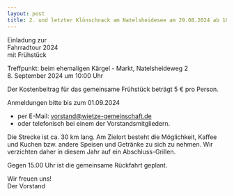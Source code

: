 ```yaml
---
layout: post
title: 2. und letzter Klönschnack am Natelsheidesee am 29.08.2024 ab 18.00 Uhr
---
```

Einladung zur  
Fahrradtour 2024  
mit Frühstück  

Treffpunkt: beim ehemaligen Kärgel - Markt, Natelsheideweg 2  
8. September 2024 um 10:00 Uhr  

Der Kostenbeitrag für das gemeinsame Frühstück beträgt 5 € pro Person.  

Anmeldungen bitte bis zum 01.09.2024  

- per E-Mail: vorstand@wietze-gemeinschaft.de  
- oder telefonisch bei einem der Vorstandsmitgliedern.  

Die Strecke ist ca. 30 km lang. Am Zielort besteht die Möglichkeit, Kaffee und Kuchen bzw. andere Speisen und Getränke zu sich zu nehmen. Wir verzichten daher in diesem Jahr auf ein Abschluss-Grillen.  

Gegen 15.00 Uhr ist die gemeinsame Rückfahrt geplant.  

Wir freuen uns!  
Der Vorstand
 